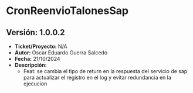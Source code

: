 # CronReenvioTalonesSap

## Versión: 1.0.0.2
- __Ticket/Proyecto:__ N/A
- __Autor:__  Oscar Eduardo Guerra Salcedo 
- __Fecha:__ 21/10/2024
- __Descripción:__ 
    - Feat: se cambia el tipo de return en la respuesta del servicio de sap para actualizar el registro en el log y evitar redundancia en la ejecucion
